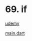 # 69. if

[udemy](https://www.udemy.com/course/flutter-dart-creez-des-applications-pour-ios-et-android/learn/lecture/26927114#overview)

[main.dart](main.dart)
